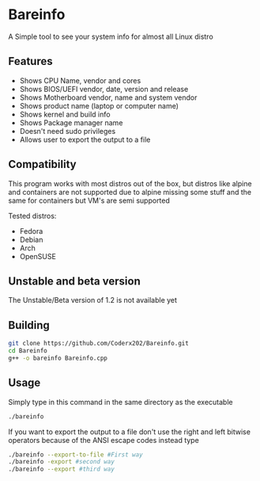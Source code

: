 # Bareinfo
A Simple tool to see your system info for almost all Linux distro

## Features
- Shows CPU Name, vendor and cores
- Shows BIOS/UEFI vendor, date, version and release
- Shows Motherboard vendor, name and system vendor
- Shows product name (laptop or computer name)
- Shows kernel and build info
- Shows Package manager name
- Doesn't need sudo privileges
- Allows user to export the output to a file

## Compatibility
This program works with most distros out of the box, but distros like alpine and containers are not supported due to alpine missing some stuff and the same for containers but VM's are semi supported

Tested distros:
- Fedora
- Debian
- Arch
- OpenSUSE


## Unstable and beta version
The Unstable/Beta version of 1.2 is not available yet



## Building
```sh
git clone https://github.com/Coderx202/Bareinfo.git
cd Bareinfo
g++ -o bareinfo Bareinfo.cpp
```
## Usage
Simply type in this command in the same directory as the executable
```sh
./bareinfo
```
If you want to export the output to a file don't use the right and left bitwise operators because of the ANSI escape codes instead type
```sh
./bareinfo --export-to-file #First way
./bareinfo -export #second way
./bareinfo --export #third way
```
